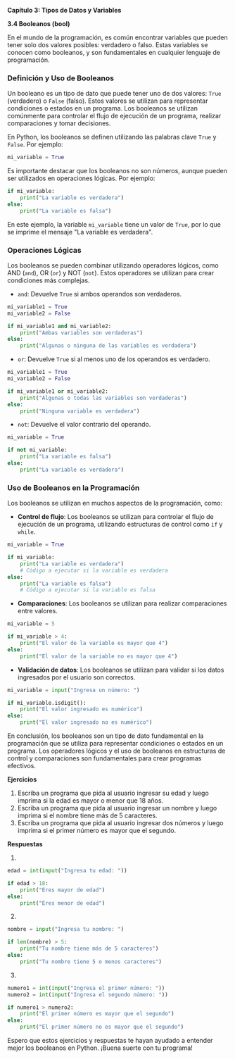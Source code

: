 **Capítulo 3: Tipos de Datos y Variables**

**3.4 Booleanos (bool)**

En el mundo de la programación, es común encontrar variables que pueden tener solo dos valores posibles: verdadero o falso. Estas variables se conocen como booleanos, y son fundamentales en cualquier lenguaje de programación.

### Definición y Uso de Booleanos

Un booleano es un tipo de dato que puede tener uno de dos valores: `True` (verdadero) o `False` (falso). Estos valores se utilizan para representar condiciones o estados en un programa. Los booleanos se utilizan comúnmente para controlar el flujo de ejecución de un programa, realizar comparaciones y tomar decisiones.

En Python, los booleanos se definen utilizando las palabras clave `True` y `False`. Por ejemplo:
```python
mi_variable = True
```
Es importante destacar que los booleanos no son números, aunque pueden ser utilizados en operaciones lógicas. Por ejemplo:
```python
if mi_variable:
    print("La variable es verdadera")
else:
    print("La variable es falsa")
```
En este ejemplo, la variable `mi_variable` tiene un valor de `True`, por lo que se imprime el mensaje "La variable es verdadera".

### Operaciones Lógicas

Los booleanos se pueden combinar utilizando operadores lógicos, como AND (`and`), OR (`or`) y NOT (`not`). Estos operadores se utilizan para crear condiciones más complejas.

* `and`: Devuelve `True` si ambos operandos son verdaderos.
```python
mi_variable1 = True
mi_variable2 = False

if mi_variable1 and mi_variable2:
    print("Ambas variables son verdaderas")
else:
    print("Algunas o ninguna de las variables es verdadera")
```
* `or`: Devuelve `True` si al menos uno de los operandos es verdadero.
```python
mi_variable1 = True
mi_variable2 = False

if mi_variable1 or mi_variable2:
    print("Algunas o todas las variables son verdaderas")
else:
    print("Ninguna variable es verdadera")
```
* `not`: Devuelve el valor contrario del operando.
```python
mi_variable = True

if not mi_variable:
    print("La variable es falsa")
else:
    print("La variable es verdadera")
```
### Uso de Booleanos en la Programación

Los booleanos se utilizan en muchos aspectos de la programación, como:

* **Control de flujo**: Los booleanos se utilizan para controlar el flujo de ejecución de un programa, utilizando estructuras de control como `if` y `while`.
```python
mi_variable = True

if mi_variable:
    print("La variable es verdadera")
    # Código a ejecutar si la variable es verdadera
else:
    print("La variable es falsa")
    # Código a ejecutar si la variable es falsa
```
* **Comparaciones**: Los booleanos se utilizan para realizar comparaciones entre valores.
```python
mi_variable = 5

if mi_variable > 4:
    print("El valor de la variable es mayor que 4")
else:
    print("El valor de la variable no es mayor que 4")
```
* **Validación de datos**: Los booleanos se utilizan para validar si los datos ingresados por el usuario son correctos.
```python
mi_variable = input("Ingresa un número: ")

if mi_variable.isdigit():
    print("El valor ingresado es numérico")
else:
    print("El valor ingresado no es numérico")
```
En conclusión, los booleanos son un tipo de dato fundamental en la programación que se utiliza para representar condiciones o estados en un programa. Los operadores lógicos y el uso de booleanos en estructuras de control y comparaciones son fundamentales para crear programas efectivos.

**Ejercicios**

1. Escriba un programa que pida al usuario ingresar su edad y luego imprima si la edad es mayor o menor que 18 años.
2. Escriba un programa que pida al usuario ingresar un nombre y luego imprima si el nombre tiene más de 5 caracteres.
3. Escriba un programa que pida al usuario ingresar dos números y luego imprima si el primer número es mayor que el segundo.

**Respuestas**

1.
```python
edad = int(input("Ingresa tu edad: "))

if edad > 18:
    print("Eres mayor de edad")
else:
    print("Eres menor de edad")
```
2.
```python
nombre = input("Ingresa tu nombre: ")

if len(nombre) > 5:
    print("Tu nombre tiene más de 5 caracteres")
else:
    print("Tu nombre tiene 5 o menos caracteres")
```
3.
```python
numero1 = int(input("Ingresa el primer número: "))
numero2 = int(input("Ingresa el segundo número: "))

if numero1 > numero2:
    print("El primer número es mayor que el segundo")
else:
    print("El primer número no es mayor que el segundo")
```
Espero que estos ejercicios y respuestas te hayan ayudado a entender mejor los booleanos en Python. ¡Buena suerte con tu programa!